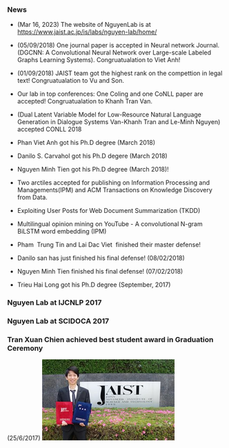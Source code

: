 <markdown>
  
### News
- (Mar 16, 2023) The website of NguyenLab is at https://www.jaist.ac.jp/is/labs/nguyen-lab/home/
- (05/09/2018) One journal paper is accepted in Neural network Journal. (DGCNN: A Convolutional Neural Network over Large-scale Labeled Graphs Learning Systems). Congruatualation to Viet Anh!
- (01/09/2018) JAIST team got the highest rank on the compettion in legal text!  Congruatualation to Vu and Son.
- Our lab in top conferences:  One Coling and one CoNLL paper are accepted!  Congruatualation to Khanh Tran Van. 
- (Dual Latent Variable Model for Low-Resource Natural Language Generation in Dialogue Systems Van-Khanh Tran and Le-Minh Nguyen) accepted CONLL 2018
- Phan Viet Anh got his Ph.D degree (March 2018)
- Danilo S. Carvahol got his Ph.D degere (March 2018)
- Nguyen Minh Tien got his Ph.D degree (March 2018)! 

- Two arctiles accepted for publishing on Information Processing and Managements(IPM) and  ACM Transactions on Knowledge Discovery from Data.

- Exploiting User Posts for Web Document Summarization (TKDD)  

- Multilingual opinion mining on YouTube - A convolutional N-gram BiLSTM word embedding (IPM)

- Pham  Trung Tin and Lai Dac Viet  finished their master defense!

- Danilo san has just finished his final defense! (08/02/2018)

- Nguyen Minh Tien finished his final defense! (07/02/2018)

- Trieu Hai Long got his Ph.D degree (September, 2017)

### Nguyen Lab at IJCNLP 2017

### Nguyen Lab at SCIDOCA 2017


### Tran Xuan Chien achieved best student award in Graduation Ceremony
(25/6/2017)
![Image](img/2017-tran-xuan-chien-best-student-award.jpg)

</markdown>
